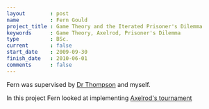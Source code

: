 ```yaml
---
layout        : post
name          : Fern Gould
project_title : Game Theory and the Iterated Prisoner's Dilemma
keywords      : Game Theory, Axelrod, Prisoner's Dilemma
type          : BSc.
current       : false
start_date    : 2009-09-30
finish_date   : 2010-06-01
comments      : false
---
```


Fern was supervised by [Dr Thompson](http://www.cardiff.ac.uk/maths/contactsandpeople/profiles/thompsonjm1.html) and myself.

In this project Fern looked at implementing [Axelrod's tournament](http://en.wikipedia.org/wiki/The_Evolution_of_Cooperation)
